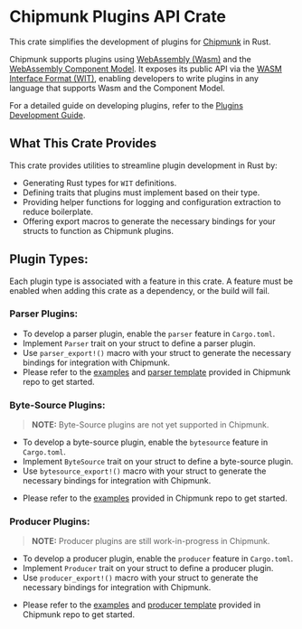 # Chipmunk Plugins API Crate

This crate simplifies the development of plugins for [Chipmunk](https://github.com/esrlabs/chipmunk) in Rust.  

Chipmunk supports plugins using [WebAssembly (Wasm)](https://webassembly.org/) and the [WebAssembly Component Model](https://component-model.bytecodealliance.org/). It exposes its public API via the [WASM Interface Format (WIT)](https://github.com/WebAssembly/component-model/blob/main/design/mvp/WIT.md), enabling developers to write plugins in any language that supports Wasm and the Component Model.

For a detailed guide on developing plugins, refer to the [Plugins Development Guide](https://github.com/esrlabs/chipmunk/blob/master/plugins/README.md).

## What This Crate Provides

This crate provides utilities to streamline plugin development in Rust by:

- Generating Rust types for `WIT` definitions.
- Defining traits that plugins must implement based on their type.
- Providing helper functions for logging and configuration extraction to reduce boilerplate.
- Offering export macros to generate the necessary bindings for your structs to function as Chipmunk plugins.

## Plugin Types:

Each plugin type is associated with a feature in this crate. A feature must be enabled when adding this crate as a dependency, or the build will fail.

### Parser Plugins:
* To develop a parser plugin, enable the `parser` feature in `Cargo.toml`.
* Implement `Parser` trait on your struct to define a parser plugin.
* Use `parser_export!()` macro with your struct to generate the necessary bindings for integration with Chipmunk.
* Please refer to the [examples](https://github.com/esrlabs/chipmunk/blob/master/plugins/examples) and [parser template](https://github.com/esrlabs/chipmunk/blob/master/plugins/templates/parser_template) provided in Chipmunk repo to get started.


### Byte-Source Plugins:

> **NOTE:** Byte-Source plugins are not yet supported in Chipmunk. 

* To develop a byte-source plugin, enable the `bytesource` feature in `Cargo.toml`.
* Implement `ByteSource` trait on your struct to define a byte-source plugin.
* Use `bytesource_export!()` macro with your struct to generate the necessary bindings for integration with Chipmunk.
<!--TODO: Update here once template for byte-source is done. -->
* Please refer to the [examples](https://github.com/esrlabs/chipmunk/blob/master/plugins/examples) provided in Chipmunk repo to get started.


### Producer Plugins:

> **NOTE:** Producer plugins are still work-in-progress in Chipmunk. 

* To develop a producer plugin, enable the `producer` feature in `Cargo.toml`.
* Implement `Producer` trait on your struct to define a producer plugin.
* Use `producer_export!()` macro with your struct to generate the necessary bindings for integration with Chipmunk.
<!--TODO AAZ: Links referring to a branch on my fork temporally -->
* Please refer to the [examples](https://github.com/AmmarAbouZor/chipmunk/tree/producer-plugin/plugins/examples) and [producer template](https://github.com/AmmarAbouZor/chipmunk/tree/producer-plugin/plugins/templates/producer_template) provided in Chipmunk repo to get started.
